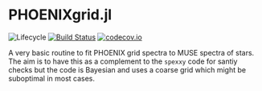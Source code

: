 # PHOENIXgrid.jl

![Lifecycle](https://img.shields.io/badge/lifecycle-experimental-orange.svg)<!--
![Lifecycle](https://img.shields.io/badge/lifecycle-maturing-blue.svg)
![Lifecycle](https://img.shields.io/badge/lifecycle-stable-green.svg)
![Lifecycle](https://img.shields.io/badge/lifecycle-retired-orange.svg)
![Lifecycle](https://img.shields.io/badge/lifecycle-archived-red.svg)
![Lifecycle](https://img.shields.io/badge/lifecycle-dormant-blue.svg) -->
[![Build Status](https://travis-ci.com/jbrinchmann/PHOENIXgrid.jl.svg?branch=master)](https://travis-ci.com/jbrinchmann/PHOENIXgrid.jl)
[![codecov.io](http://codecov.io/github/jbrinchmann/PHOENIXgrid.jl/coverage.svg?branch=master)](http://codecov.io/github/jbrinchmann/PHOENIXgrid.jl?branch=master)
<!--
[![Documentation](https://img.shields.io/badge/docs-stable-blue.svg)](https://jbrinchmann.github.io/PHOENIXgrid.jl/stable)
[![Documentation](https://img.shields.io/badge/docs-master-blue.svg)](https://jbrinchmann.github.io/PHOENIXgrid.jl/dev)
-->


A very basic routine to fit PHOENIX grid spectra to MUSE spectra of stars.
The aim is to have this as a complement to the `spexxy` code for santiy
checks but the code is Bayesian and uses a coarse grid which might be
suboptimal in most cases.
